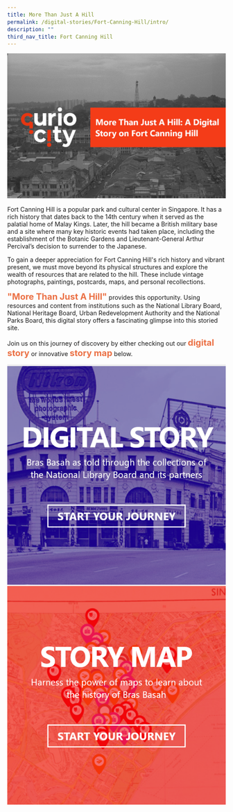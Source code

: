 ```yaml
---
title: More Than Just A Hill
permalink: /digital-stories/Fort-Canning-Hill/intro/
description: ""
third_nav_title: Fort Canning Hill
---
```

![Alt text for image on Isomer site](/images/fort-canning-cover-dg.jpg)

Fort Canning Hill is a popular park and cultural center in Singapore. It has a rich history that dates back to the 14th century when it served as the palatial home of Malay Kings. Later, the hill became a British military base and a site where many key historic events had taken place, including the establishment of the Botanic Gardens and Lieutenant-General Arthur Percival’s decision to surrender to the Japanese.

To gain a deeper appreciation for Fort Canning Hill's rich history and vibrant present, we must move beyond its physical structures and explore the wealth of resources that are related to the hill. These include vintage photographs, paintings, postcards, maps, and personal recollections.

<span style="font-weight: 700; font-size: 20px; font-style: normal; color:#eb7044">"More Than Just A Hill"</span> provides this opportunity. Using resources and content from institutions such as the National Library Board, National Heritage Board, Urban Redevelopment Authority and the National Parks Board, this digital story offers a fascinating glimpse into this storied site.

Join us on this journey of discovery by either checking out our <span style="font-weight: 700; font-size: 20px; font-style: normal; color:#eb7044">digital story</span> or innovative <span style="font-weight: 700; font-size: 20px; font-style: normal; color:#eb7044">story map</span> below.


<div class="container__line padding--lg">
    <div class="row">
        <div class="col is-12" style="padding: 2px 0; background-color: #efefef;">
        </div>
    </div>
</div>

<div>
	<div class="row is-multiline">
	    <div class="col is-half-desktop is-half-tablet">
<a href="/digital-stories/Fort-Canning-Hill/bukit-larangan/"><img src="/images/showcase-journey-dg.png" alt="image 2"></a>
	</div>
    <div class="col is-half-desktop is-half-tablet">
			<a href="https://go.gov.sg/curiocity-tahbbmap"><img src="/images/story-map-journey-dg.png" alt="image 4"></a>
</div>
	</div> 
	</div>